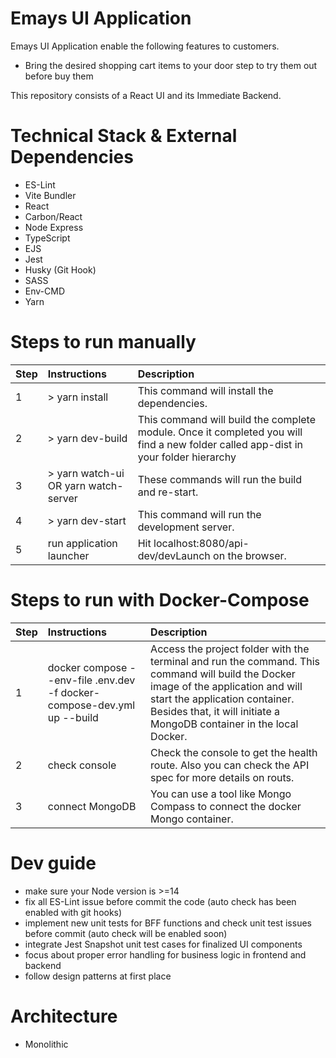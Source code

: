 # Emays UI Application
Emays UI Application enable the following features to customers.
 - Bring the desired shopping cart items to your door step to try them out before buy them

This repository consists of a React UI and its Immediate Backend.

# Technical Stack & External Dependencies

- ES-Lint
- Vite Bundler
- React
- Carbon/React
- Node Express
- TypeScript
- EJS
- Jest
- Husky (Git Hook)
- SASS
- Env-CMD
- Yarn

# Steps to run manually
| Step  | Instructions                                | Description                                                                                               |
| ----- |:--------------------------------------------|:--------------------------------------------------------------------------------------------------------- |
| 1     | > yarn install | This command will install the dependencies. |
| 2     | > yarn dev-build | This command will build the complete module. Once it completed you will find a new folder called app-dist in your folder hierarchy |
| 3     | > yarn watch-ui OR yarn watch-server | These commands will run the build and re-start. |
| 4     | > yarn dev-start | This command will run the development server. |
| 5     | run application launcher | Hit localhost:8080/api-dev/devLaunch on the browser. |

# Steps to run with Docker-Compose
| Step  | Instructions                                | Description                                                                                               |
| ----- |:--------------------------------------------|:--------------------------------------------------------------------------------------------------------- |
| 1     | docker compose --env-file .env.dev -f docker-compose-dev.yml up --build | Access the project folder with the terminal and run the command. This command will build the Docker image of the application and will start the application container. Besides that, it will initiate a MongoDB container in the local Docker.|
| 2     | check console | Check the console to get the health route. Also you can check the API spec for more details on routs. |
| 3     | connect MongoDB | You can use a tool like Mongo Compass to connect the docker Mongo container. |

# Dev guide
- make sure your Node version is >=14
- fix all ES-Lint issue before commit the code (auto check has been enabled with git hooks)
- implement new unit tests for BFF functions and check unit test issues before commit (auto check will be enabled soon) 
- integrate Jest Snapshot unit test cases for finalized UI components
- focus about proper error handling for business logic in frontend and backend
- follow design patterns at first place

# Architecture
- Monolithic